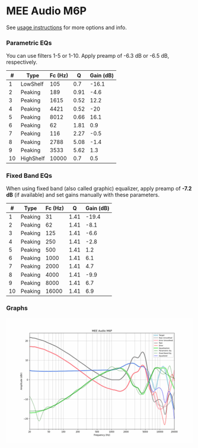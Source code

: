 # MEE Audio M6P
See [usage instructions](https://github.com/jaakkopasanen/AutoEq#usage) for more options and info.

### Parametric EQs
You can use filters 1-5 or 1-10. Apply preamp of -6.3 dB or -6.5 dB, respectively.

|   # | Type      |   Fc (Hz) |    Q |   Gain (dB) |
|-----|-----------|-----------|------|-------------|
|   1 | LowShelf  |       105 | 0.7  |       -16.1 |
|   2 | Peaking   |       189 | 0.91 |        -4.6 |
|   3 | Peaking   |      1615 | 0.52 |        12.2 |
|   4 | Peaking   |      4421 | 0.52 |       -20   |
|   5 | Peaking   |      8012 | 0.66 |        16.1 |
|   6 | Peaking   |        62 | 1.81 |         0.9 |
|   7 | Peaking   |       116 | 2.27 |        -0.5 |
|   8 | Peaking   |      2788 | 5.08 |        -1.4 |
|   9 | Peaking   |      3533 | 5.62 |         1.3 |
|  10 | HighShelf |     10000 | 0.7  |         0.5 |

### Fixed Band EQs
When using fixed band (also called graphic) equalizer, apply preamp of **-7.2 dB** (if available) and set gains manually with these parameters.

|   # | Type    |   Fc (Hz) |    Q |   Gain (dB) |
|-----|---------|-----------|------|-------------|
|   1 | Peaking |        31 | 1.41 |       -19.4 |
|   2 | Peaking |        62 | 1.41 |        -8.1 |
|   3 | Peaking |       125 | 1.41 |        -6.6 |
|   4 | Peaking |       250 | 1.41 |        -2.8 |
|   5 | Peaking |       500 | 1.41 |         1.2 |
|   6 | Peaking |      1000 | 1.41 |         6.1 |
|   7 | Peaking |      2000 | 1.41 |         4.7 |
|   8 | Peaking |      4000 | 1.41 |        -9.9 |
|   9 | Peaking |      8000 | 1.41 |         6.7 |
|  10 | Peaking |     16000 | 1.41 |         6.9 |

### Graphs
![](./MEE%20Audio%20M6P.png)
